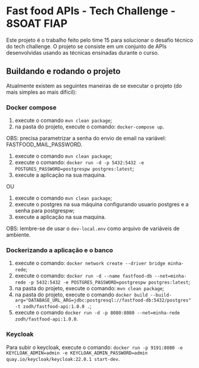 # Fast food APIs - Tech Challenge - 8SOAT FIAP

Este projeto é o trabalho feito pelo time 15 para solucionar o desafio técnico do tech challenge. O projeto se consiste em um conjunto de APIs desenvolvidas usando as técnicas ensinadas durante o curso.

## Buildando e rodando o projeto

Atualmente existem as seguintes maneiras de se executar o projeto (do mais simples ao mais difícil):

### Docker compose

1. execute o comando `mvn clean package`;
2. na pasta do projeto, execute o comando: `docker-compose up`.

OBS: precisa parametrizar a senha do envio de email na variável: FASTFOOD_MAIL_PASSWORD.


1. execute o comando `mvn clean package`;
2. execute o comando: `docker run -d -p 5432:5432 -e POSTGRES_PASSWORD=postgrespw postgres:latest`;
3. execute a aplicação na sua maquina.

OU

1. execute o comando `mvn clean package`;
2. execute o postgres na sua máquina configurando usuario postgres e a senha para postgrespw;
3. execute a aplicação na sua maquina.

OBS: lembre-se de usar o `dev-local.env` como arquivo de variáveis de ambiente.

### Dockerizando a aplicação e o banco

1. execute o comando: `docker network create --driver bridge minha-rede`;
2. execute o comando: `docker run -d --name fastfood-db --net=minha-rede -p 5432:5432 -e POSTGRES_PASSWORD=postgrespw postgres:latest`;
3. na pasta do projeto, execute o comando: `mvn clean package`;
4. na pasta do projeto, execute o comando `docker build --build-arg="DATABASE_URL_ARG=jdbc:postgresql://fastfood-db:5432/postgres" -t zodh/fastfood-api:1.0.0 .`;
5. execute o comando `docker run -d -p 8080:8080 --net=minha-rede zodh/fastfood-api:1.0.0`.


### Keycloak

Para subir o keycloak, execute o comando: `docker run -p 9191:8080 -e KEYCLOAK_ADMIN=admin -e KEYCLOAK_ADMIN_PASSWORD=admin quay.io/keycloak/keycloak:22.0.1 start-dev`.